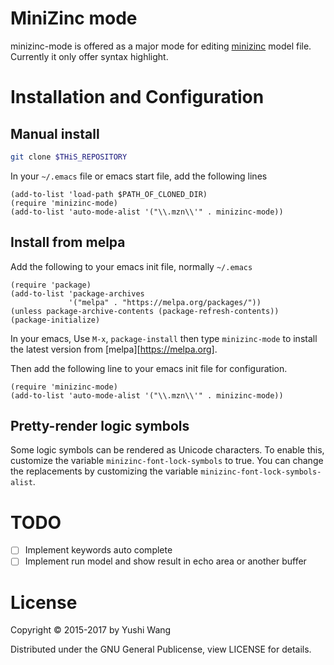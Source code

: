# MiniZinc mode

minizinc-mode is offered as a major mode for editing [minizinc][1] model file.
Currently it only offer syntax highlight.

# Installation and Configuration

## Manual install

```bash
git clone $THiS_REPOSITORY
```

In your `~/.emacs` file or emacs start file, add the following lines

```elisp
(add-to-list 'load-path $PATH_OF_CLONED_DIR)
(require 'minizinc-mode)
(add-to-list 'auto-mode-alist '("\\.mzn\\'" . minizinc-mode))
```

## Install from melpa

Add the following to your emacs init file, normally `~/.emacs`

```elisp
(require 'package)
(add-to-list 'package-archives
             '("melpa" . "https://melpa.org/packages/"))
(unless package-archive-contents (package-refresh-contents))
(package-initialize)
```

In your emacs, Use `M-x`, `package-install` then type `minizinc-mode` to
install the latest version from [melpa][https://melpa.org].

Then add the following line to your emacs init file for configuration.

```elisp
(require 'minizinc-mode)
(add-to-list 'auto-mode-alist '("\\.mzn\\'" . minizinc-mode))
```

## Pretty-render logic symbols

Some logic symbols can be rendered as Unicode characters. To enable
this, customize the variable `minizinc-font-lock-symbols` to true. You
can change the replacements by customizing the variable
`minizinc-font-lock-symbols-alist`.


# TODO

- [ ] Implement keywords auto complete
- [ ] Implement run model and show result in echo area or another buffer

# License

Copyright © 2015-2017 by Yushi Wang

Distributed under the GNU General Publicense, view LICENSE for details.


[1]: http://www.minizinc.org
